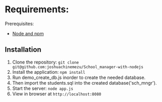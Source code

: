 ﻿Requirements:
============

Prerequisites:
- [Node and npm](http://nodejs.org)

## Installation

1. Clone the repository: `git clone git@github.com:joshuachinemezu/School_manager-with-nodejs`
2. Install the application: `npm install`
4. Run demo_create_db.js inorder to create the needed database.
5. Then import the students.sql into the created database('sch_mngr').
7. Start the server: `node app.js`
8. View in browser at `http://localhost:8080`